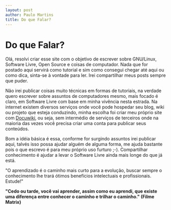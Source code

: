 ```yaml
---
layout: post
author: Paulo Martins
title: Do que Falar?
---
```


# Do que Falar?

Olá, resolvi criar esse site com o objetivo de escrever sobre GNU/Linux, Software Livre, Open Source e coisas de computador. Nada que for postado aqui servirá como tutorial e sim como consegui chegar até aqui ou como dica, sinta-se à vontade para ler. Irei compartilhar meus posts sempre que puder.

Não irei publicar coisas muito técnicas em formas de tutoriais, na verdade quero escrever sobre assuntos de computadores mesmo, mais focado é claro, em Software Livre com base em minha vivência nesta estrada. Na internet existem diversos serviços onde você pode hospedar seu blog, wiki ou projeto que esteja conduzindo, minha escolha foi criar meu próprio site com [Docuwiki](https://www.dokuwiki.org/dokuwiki), ou seja, sem intermédio de serviços de terceiros onde na maioria das vezes você precisa criar uma conta para publicar seus conteúdos.

Bom a idéia básica é essa, conforme for surgindo assuntos irei publicar aqui, talvés isso possa ajudar alguém de alguma forma, me ajuda bastante pois o que escrevo é para meu próprio uso furturo ;-). Compartilhar conhecimento é ajudar a levar o Software Livre ainda mais longe do que já está.  

"O aprendizado é o caminho mais curto para a evolução, buscar sempre o conhecimento lhe trará ótimos benefícios intelectuais e profissionais. Estude!"

**"Cedo ou tarde, você vai aprender, assim como eu aprendi, que existe uma diferença entre conhecer o caminho e trilhar o caminho." (Filme Matrix)**